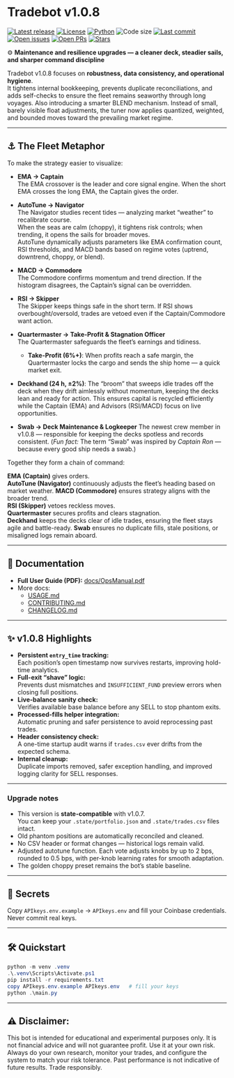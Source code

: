 # Tradebot v1.0.8

[![Latest release](https://img.shields.io/github/v/release/Madmartigan1/tradebot?sort=semver)](https://github.com/Madmartigan1/tradebot/releases)
[![License](https://img.shields.io/github/license/Madmartigan1/tradebot)](LICENSE)
[![Python](https://img.shields.io/badge/python-3.13%2B-blue)](requirements.txt)
![Code size](https://img.shields.io/github/languages/code-size/Madmartigan1/tradebot)
[![Last commit](https://img.shields.io/github/last-commit/Madmartigan1/tradebot)](https://github.com/Madmartigan1/tradebot/commits/main)
[![Open issues](https://img.shields.io/github/issues/Madmartigan1/tradebot)](https://github.com/Madmartigan1/tradebot/issues)
[![Open PRs](https://img.shields.io/github/issues-pr/Madmartigan1/tradebot)](https://github.com/Madmartigan1/tradebot/pulls)
[![Stars](https://img.shields.io/github/stars/Madmartigan1/tradebot?style=social)](https://github.com/Madmartigan1/tradebot/stargazers)

⚙️ **Maintenance and resilience upgrades — a cleaner deck, steadier sails, and sharper command discipline**

Tradebot v1.0.8 focuses on **robustness, data consistency, and operational hygiene**.  
It tightens internal bookkeeping, prevents duplicate reconciliations, and adds self-checks to ensure the fleet remains seaworthy through long voyages.
Also introducing a smarter BLEND mechanism.
Instead of small, barely visible float adjustments, the tuner now applies quantized, weighted, and bounded moves toward the prevailing market regime.

---

## ⚓ The Fleet Metaphor
To make the strategy easier to visualize:

- **EMA → Captain**  
  The EMA crossover is the leader and core signal engine. When the short EMA crosses the long EMA, the Captain gives the order.

- **AutoTune → Navigator**  
  The Navigator studies recent tides — analyzing market “weather” to recalibrate course.  
  When the seas are calm (choppy), it tightens risk controls; when trending, it opens the sails for broader moves.  
  AutoTune dynamically adjusts parameters like EMA confirmation count, RSI thresholds, and MACD bands based on regime votes (uptrend, downtrend, choppy, or blend).

- **MACD → Commodore**  
  The Commodore confirms momentum and trend direction. If the histogram disagrees, the Captain’s signal can be overridden.

- **RSI → Skipper**  
  The Skipper keeps things safe in the short term. If RSI shows overbought/oversold, trades are vetoed even if the Captain/Commodore want action.
  
- **Quartermaster → Take-Profit & Stagnation Officer**  
  The Quartermaster safeguards the fleet’s earnings and tidiness.  
  - **Take-Profit (6%+)**: When profits reach a safe margin, the Quartermaster locks the cargo and sends the ship home — a quick market exit.  

- **Deckhand (24 h, ±2%)**: The “broom” that sweeps idle trades off the deck when they drift aimlessly without momentum, keeping the decks lean and ready for action.
  This ensures capital is recycled efficiently while the Captain (EMA) and Advisors (RSI/MACD) focus on live opportunities.

- **Swab → Deck Maintenance & Logkeeper** The newest crew member in v1.0.8 — responsible for keeping the decks spotless and records consistent.
(*Fun fact:* The term “Swab” was inspired by *Captain Ron* — because every good ship needs a swab.)

Together they form a chain of command:

**EMA (Captain)** gives orders.  
**AutoTune (Navigator)** continuously adjusts the fleet’s heading based on market weather.
**MACD (Commodore)** ensures strategy aligns with the broader trend.  
**RSI (Skipper)** vetoes reckless moves.  
**Quartermaster** secures profits and clears stagnation.  
**Deckhand** keeps the decks clear of idle trades, ensuring the fleet stays agile and battle-ready.
**Swab** ensures no duplicate fills, stale positions, or misaligned logs remain aboard.

---

## 📖 Documentation
- **Full User Guide (PDF):** [docs/OpsManual.pdf](docs/OpsManual.pdf)
- More docs:
  - [USAGE.md](USAGE.md)
  - [CONTRIBUTING.md](CONTRIBUTING.md)
  - [CHANGELOG.md](CHANGELOG.md)

---

## ✨ v1.0.8 Highlights

- **Persistent `entry_time` tracking:**  
  Each position’s open timestamp now survives restarts, improving hold-time analytics.
- **Full-exit “shave” logic:**  
  Prevents dust mismatches and `INSUFFICIENT_FUND` preview errors when closing full positions.
- **Live-balance sanity check:**  
  Verifies available base balance before any SELL to stop phantom exits.
- **Processed-fills helper integration:**  
  Automatic pruning and safer persistence to avoid reprocessing past trades.
- **Header consistency check:**  
  A one-time startup audit warns if `trades.csv` ever drifts from the expected schema.
- **Internal cleanup:**  
  Duplicate imports removed, safer exception handling, and improved logging clarity for SELL responses.

---

### Upgrade notes

- This version is **state-compatible** with v1.0.7.  
  You can keep your `.state/portfolio.json` and `.state/trades.csv` files intact.
- Old phantom positions are automatically reconciled and cleaned.
- No CSV header or format changes — historical logs remain valid.
- Adjusted autotune function. Each vote adjusts knobs by up to 2 bps, rounded to 0.5 bps, with per-knob learning rates for smooth adaptation.
- The golden choppy preset remains the bot’s stable baseline.

---

## 🔐 Secrets
Copy `APIkeys.env.example` -> `APIkeys.env` and fill your Coinbase credentials.  
Never commit real keys.

---

## 🛠️ Quickstart
```powershell
python -m venv .venv
.\.venv\Scripts\Activate.ps1
pip install -r requirements.txt
copy APIkeys.env.example APIkeys.env   # fill your keys
python .\main.py
```

---

## ⚠️ Disclaimer:
This bot is intended for educational and experimental purposes only. It is not financial advice and will not guarantee profit. Use it at your own risk.
Always do your own research, monitor your trades, and configure the system to match your risk tolerance.
Past performance is not indicative of future results. Trade responsibly.

